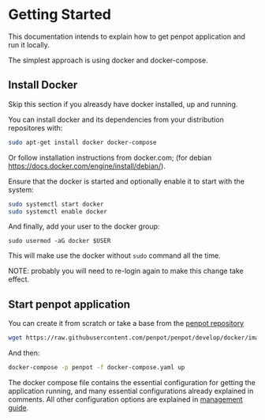 # Getting Started ##

This documentation intends to explain how to get penpot application and run it locally.

The simplest approach is using docker and docker-compose. 


## Install Docker ##

Skip this section if you alreasdy have docker installed, up and running.

You can install docker and its dependencies from your distribution
repositores with:

```bash
sudo apt-get install docker docker-compose
```

Or follow installation instructions from docker.com; (for debian
https://docs.docker.com/engine/install/debian/).

Ensure that the docker is started and optionally enable it to start
with the system:

```bash
sudo systemctl start docker
sudo systemctl enable docker
```

And finally, add your user to the docker group:

```basb
sudo usermod -aG docker $USER
```

This will make use the docker without `sudo` command all the time.

NOTE: probably you will need to re-login again to make this change
take effect.


## Start penpot application ##

You can create it from scratch or take a base from the [penpot
repository][1]

[1]: https://raw.githubusercontent.com/penpot/penpot/develop/docker/images/docker-compose.yaml

```bash
wget https://raw.githubusercontent.com/penpot/penpot/develop/docker/images/docker-compose.yaml
```

And then:

```bash
docker-compose -p penpot -f docker-compose.yaml up
```

The docker compose file contains the essential configuration for
getting the application running, and many essential configurations
already explained in comments. All other configuration options are
explained in [management guide](./05-Management-Guide.md).
